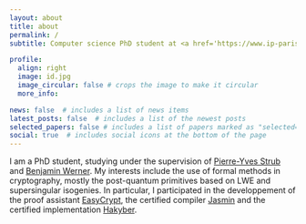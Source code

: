 ```yaml
---
layout: about
title: about
permalink: /
subtitle: Computer science PhD student at <a href='https://www.ip-paris.fr/en/education/phd-programs/ip-paris-doctoral-school'>IP Paris</a>.

profile:
  align: right
  image: id.jpg
  image_circular: false # crops the image to make it circular
  more_info:

news: false  # includes a list of news items
latest_posts: false  # includes a list of the newest posts
selected_papers: false # includes a list of papers marked as "selected={true}"
social: true  # includes social icons at the bottom of the page
---
```


I am a PhD student, studying under the supervision of [Pierre-Yves Strub](https://www.strub.nu/) and [Benjamin Werner](http://www.lix.polytechnique.fr/Labo/Benjamin.Werner/).
My interests include the use of formal methods in cryptography, mostly the post-quantum primitives based on LWE and supersingular isogenies.
In particular, I participated in the developpement of the proof assistant [EasyCrypt](https://github.com/EasyCrypt/easycrypt), the certified compiler [Jasmin](https://github.com/jasmin-lang/jasmin/) and the certified implementation [Hakyber](https://github.com/formosa-crypto/hakyber).
